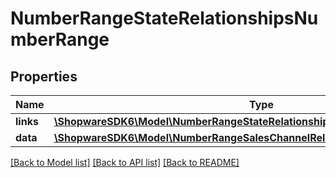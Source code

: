 # NumberRangeStateRelationshipsNumberRange

## Properties
Name | Type | Description | Notes
------------ | ------------- | ------------- | -------------
**links** | [**\ShopwareSDK6\Model\NumberRangeStateRelationshipsNumberRangeLinks**](NumberRangeStateRelationshipsNumberRangeLinks.md) |  | [optional] 
**data** | [**\ShopwareSDK6\Model\NumberRangeSalesChannelRelationshipsNumberRangeData**](NumberRangeSalesChannelRelationshipsNumberRangeData.md) |  | [optional] 

[[Back to Model list]](../../README.md#documentation-for-models) [[Back to API list]](../../README.md#documentation-for-api-endpoints) [[Back to README]](../../README.md)

